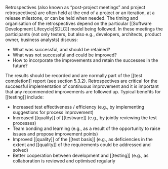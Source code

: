  Retrospectives (also known as “post-project meetings” and project retrospectives) are often held at the end of a project or an iteration, at a release milestone, or can be held when needed. The timing and organisation of the retrospectives depend on the particular [[Software Development Lifecycle|SDLC]] model being followed. In these meetings the participants (not only testers, but also e.g., developers, architects, product owner, business analysts) discuss:
- What was successful, and should be retained?
- What was not successful and could be improved?
- How to incorporate the improvements and retain the successes in the future?

The results should be recorded and are normally part of the [[test completion]] report (see section 5.3.2). Retrospectives are critical for the successful implementation of continuous improvement and it is important that any recommended improvements are followed up. Typical benefits for [[testing]] include:
- Increased test effectiveness / efficiency (e.g., by implementing suggestions for process improvement)
- Increased [[quality]] of [[testware]] (e.g., by jointly reviewing the test processes)
- Team bonding and learning (e.g., as a result of the opportunity to raise issues and propose improvement points)
- Improved [[quality]] of the [[test basis]] (e.g., as deficiencies in the extent and [[quality]] of the requirements could be addressed and solved)
- Better cooperation between development and [[testing]] (e.g., as collaboration is reviewed and optimised regularly